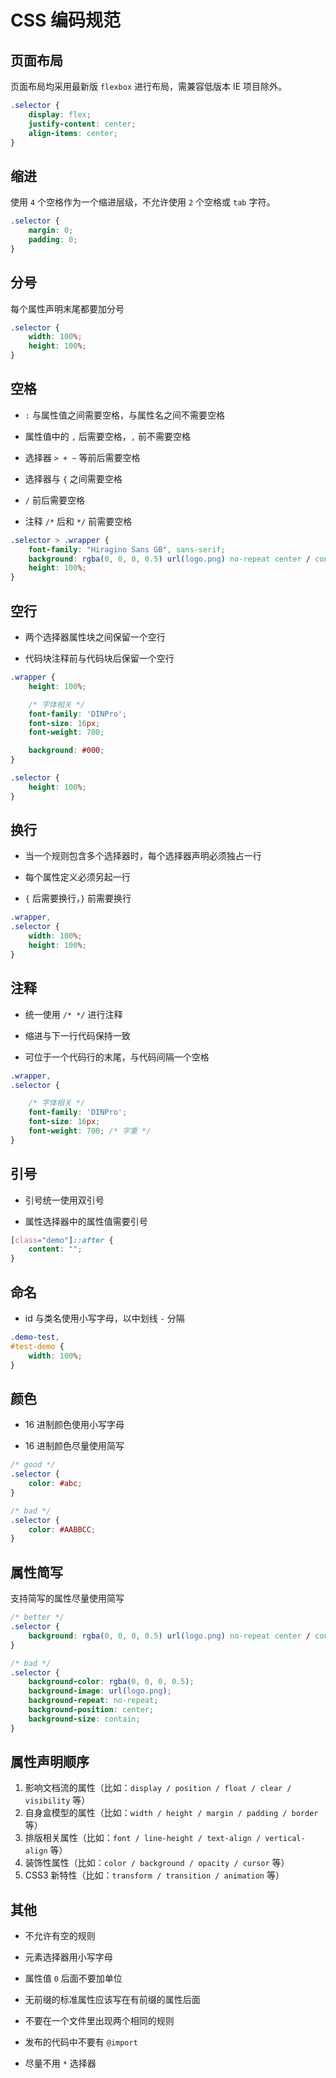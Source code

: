 # CSS 编码规范

## 页面布局

页面布局均采用最新版 `flexbox` 进行布局，需兼容低版本 IE 项目除外。

```css
.selector {
    display: flex;
    justify-content: center;
    align-items: center;
}
```

## 缩进

使用 `4` 个空格作为一个缩进层级，不允许使用 `2` 个空格或 `tab` 字符。

```css
.selector {
    margin: 0;
    padding: 0;
}
```

## 分号

每个属性声明末尾都要加分号

```css
.selector {
    width: 100%;
    height: 100%;
}
```

## 空格

* `:` 与属性值之间需要空格，与属性名之间不需要空格

* 属性值中的 `,` 后需要空格，`,` 前不需要空格

* 选择器 `> + ~` 等前后需要空格

* 选择器与 `{` 之间需要空格

* `/` 前后需要空格

* 注释 `/*` 后和 `*/` 前需要空格

```css
.selector > .wrapper {
    font-family: "Hiragino Sans GB", sans-serif;
    background: rgba(0, 0, 0, 0.5) url(logo.png) no-repeat center / contain;
    height: 100%;
}
```

## 空行

* 两个选择器属性块之间保留一个空行

* 代码块注释前与代码块后保留一个空行

```css
.wrapper {
    height: 100%;

    /* 字体相关 */
    font-family: 'DINPro';
    font-size: 16px;
    font-weight: 700;

    background: #000;
}

.selector {
    height: 100%;
}
```

## 换行

* 当一个规则包含多个选择器时，每个选择器声明必须独占一行

* 每个属性定义必须另起一行

* `{` 后需要换行，`}` 前需要换行

```css
.wrapper,
.selector {
    width: 100%;
    height: 100%;
}
```

## 注释

* 统一使用 `/* */` 进行注释

* 缩进与下一行代码保持一致

* 可位于一个代码行的末尾，与代码间隔一个空格

```css
.wrapper,
.selector {

    /* 字体相关 */
    font-family: 'DINPro';
    font-size: 16px;
    font-weight: 700; /* 字重 */
}
```

## 引号

* 引号统一使用双引号

* 属性选择器中的属性值需要引号

```css
[class="demo"]::after {
    content: "";
}
```

## 命名

* id 与类名使用小写字母，以中划线 `-` 分隔

```css
.demo-test,
#test-demo {
    width: 100%;
}
```

## 颜色

* 16 进制颜色使用小写字母

* 16 进制颜色尽量使用简写

```css
/* good */
.selector {
    color: #abc;
}

/* bad */
.selector {
    color: #AABBCC;
}
```

## 属性简写

支持简写的属性尽量使用简写

```css
/* better */
.selector {
    background: rgba(0, 0, 0, 0.5) url(logo.png) no-repeat center / contain;
}

/* bad */
.selector {
    background-color: rgba(0, 0, 0, 0.5);
    background-image: url(logo.png);
    background-repeat: no-repeat;
    background-position: center;
    background-size: contain;
}
```

## 属性声明顺序

1. 影响文档流的属性（比如：`display / position / float / clear / visibility` 等）
2. 自身盒模型的属性（比如：`width / height / margin / padding / border` 等）
3. 排版相关属性（比如：`font / line-height / text-align / vertical-align` 等）
4. 装饰性属性（比如：`color / background / opacity / cursor` 等） 
5. CSS3 新特性（比如：`transform / transition / animation` 等）

## 其他

* 不允许有空的规则

* 元素选择器用小写字母

* 属性值 `0` 后面不要加单位

* 无前缀的标准属性应该写在有前缀的属性后面

* 不要在一个文件里出现两个相同的规则

* 发布的代码中不要有 `@import`

* 尽量不用 `*` 选择器